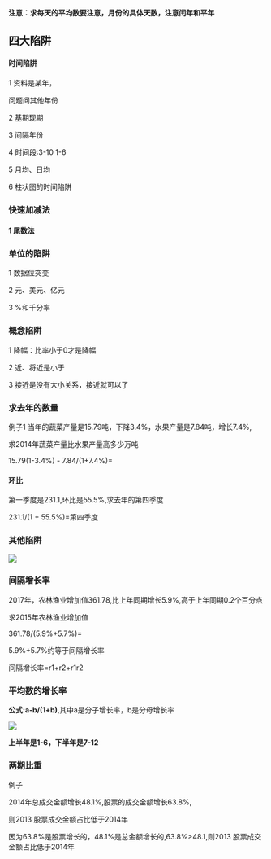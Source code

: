 **注意：求每天的平均数要注意，月份的具体天数，注意闰年和平年**

## 四大陷阱

#### 时间陷阱

1 资料是某年，

问题问其他年份

2 基期现期

3 间隔年份

4 时间段:3-10  1-6

5 月均、日均

6 柱状图的时间陷阱

### 快速加减法

#### 1 尾数法



### 单位的陷阱

1 数据位突变

2 元、美元、亿元

3 %和千分率

### 概念陷阱

1 降幅：比率小于0才是降幅

2 近、将近是小于

3 接近是没有大小关系，接近就可以了

### 求去年的数量

例子1 当年的蔬菜产量是15.79吨，下降3.4%，水果产量是7.84吨，增长7.4%,

求2014年蔬菜产量比水果产量高多少万吨

15.79(1-3.4%) - 7.84/(1+7.4%)=

#### 环比

第一季度是231.1,环比是55.5%,求去年的第四季度

231.1/(1 +  55.5%)=第四季度

### 其他陷阱

![](F:\workspace\idea\study\study\note\images\其他陷阱-很相似的词.png)

### 间隔增长率

2017年，农林渔业增加值361.78,比上年同期增长5.9%,高于上年同期0.2个百分点

求2015年农林渔业增加值

361.78/(5.9%+5.7%)=

5.9%+5.7%约等于间隔增长率

间隔增长率=r1+r2+r1r2

### 平均数的增长率

**公式:a-b/(1+b)**,其中a是分子增长率，b是分母增长率

![](F:\workspace\idea\study\study\note\images\平均增长率.png)



**上半年是1-6，下半年是7-12**

### 两期比重

例子

2014年总成交金额增长48.1%,股票的成交金额增长63.8%,

则2013 股票成交金额占比低于2014年

因为63.8%是股票增长的，48.1%是总金额增长的,63.8%>48.1,则2013 股票成交金额占比低于2014年